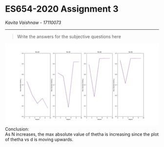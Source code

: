 # ES654-2020 Assignment 3
*Kavita Vaishnaw* - *17110073*

------

> Write the answers for the subjective questions here<br />

![Max absolute thetha vs degree Vs N](q6.png)<br />
Conclusion: <br />
As N increases, the max absolute value of thetha is increasing since the plot of thetha vs d is moving upwards. 

